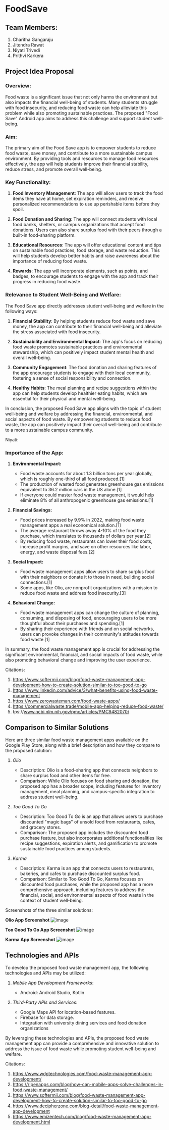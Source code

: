 # FoodSave

## Team Members:
1. Charitha Gangaraju
2. Jitendra Rawat
3. Niyati Trivedi
4. Prithvi Karkera


## Project Idea Proposal

### Overview:
Food waste is a significant issue that not only harms the environment but also impacts the financial well-being of students. Many students struggle with food insecurity, and reducing food waste can help alleviate this problem while also promoting sustainable practices. The proposed "Food Save" Android app aims to address this challenge and support student well-being.

### Aim:
The primary aim of the Food Save app is to empower students to reduce food waste, save money, and contribute to a more sustainable campus environment. By providing tools and resources to manage food resources effectively, the app will help students improve their financial stability, reduce stress, and promote overall well-being.

### Key Functionality:

1. **Food Inventory Management**: The app will allow users to track the food items they have at home, set expiration reminders, and receive personalized recommendations to use up perishable items before they spoil.

2. **Food Donation and Sharing**: The app will connect students with local food banks, shelters, or campus organizations that accept food donations. Users can also share surplus food with their peers through a built-in food-sharing platform.

3. **Educational Resources**: The app will offer educational content and tips on sustainable food practices, food storage, and waste reduction. This will help students develop better habits and raise awareness about the importance of reducing food waste.

4. **Rewards**: The app will incorporate elements, such as points, and badges, to encourage students to engage with the app and track their progress in reducing food waste.

### Relevance to Student Well-Being and Welfare:
The Food Save app directly addresses student well-being and welfare in the following ways:

1. **⁠Financial Stability**: By helping students reduce food waste and save money, the app can contribute to their financial well-being and alleviate the stress associated with food insecurity.

2. **⁠Sustainability and Environmental Impact**: The app's focus on reducing food waste promotes sustainable practices and environmental stewardship, which can positively impact student mental health and overall well-being.

3. **⁠Community Engagement**: The food donation and sharing features of the app encourage students to engage with their local community, fostering a sense of social responsibility and connection.

4. **⁠Healthy Habits**: The meal planning and recipe suggestions within the app can help students develop healthier eating habits, which are essential for their physical and mental well-being.


In conclusion, the proposed Food Save app aligns with the topic of student well-being and welfare by addressing the financial, environmental, and social aspects of food waste. By empowering students to reduce food waste, the app can positively impact their overall well-being and contribute to a more sustainable campus community.

Niyati:

### Importance of the App:

1. **Environmental Impact:**
   - Food waste accounts for about 1.3 billion tons per year globally, which is roughly one-third of all food produced.[1]
   - The production of wasted food generates greenhouse gas emissions equivalent to 36.2 million cars in the US alone.[1]
   - If everyone could master food waste management, it would help eliminate 8% of all anthropogenic greenhouse gas emissions.[1]

2. **Financial Savings:**
   - Food prices increased by 9.9% in 2022, making food waste management apps a real economical solution.[1]
   - The average restaurant throws away 4-10% of the food they purchase, which translates to thousands of dollars per year.[2]
   - By reducing food waste, restaurants can lower their food costs, increase profit margins, and save on other resources like labor, energy, and waste disposal fees.[2]

3. **Social Impact:**
   - Food waste management apps allow users to share surplus food with their neighbors or donate it to those in need, building social connections.[1]
   - Some apps, like Olio, are nonprofit organizations with a mission to reduce food waste and address food insecurity.[3]

4. **Behavioral Change:**
   - Food waste management apps can change the culture of planning, consuming, and disposing of food, encouraging users to be more thoughtful about their purchases and spending.[1]
   - By sharing their experience with friends and on social networks, users can provoke changes in their community's attitudes towards food waste.[1]

In summary, the food waste management app is crucial for addressing the significant environmental, financial, and social impacts of food waste, while also promoting behavioral change and improving the user experience.

Citations:
1.  https://www.softermii.com/blog/food-waste-management-app-development-how-to-create-solution-similar-to-too-good-to-go
2.  https://www.linkedin.com/advice/3/what-benefits-using-food-waste-management
3.  https://www.zerowasteman.com/food-waste-apps/
4.  https://commercialwaste.trade/mobile-app-helping-reduce-food-waste/
5.  tps://www.ncbi.nlm.nih.gov/pmc/articles/PMC9482070/ 


## Comparison to Similar Solutions

Here are three similar food waste management apps available on the Google Play Store, along with a brief description and how they compare to the proposed solution:

1. *Olio*
   - Description: Olio is a food-sharing app that connects neighbors to share surplus food and other items for free.
   - Comparison: While Olio focuses on food sharing and donation, the proposed app has a broader scope, including features for inventory management, meal planning, and campus-specific integration to address student well-being.

2. *Too Good To Go*
   - Description: Too Good To Go is an app that allows users to purchase discounted "magic bags" of unsold food from restaurants, cafes, and grocery stores.
   - Comparison: The proposed app includes the discounted food purchase feature, but also incorporates additional functionalities like recipe suggestions, expiration alerts, and gamification to promote sustainable food practices among students.

3. *Karma*
   - Description: Karma is an app that connects users to restaurants, bakeries, and cafes to purchase discounted surplus food.
   - Comparison: Similar to Too Good To Go, Karma focuses on discounted food purchases, while the proposed app has a more comprehensive approach, including features to address the financial, social, and environmental aspects of food waste in the context of student well-being.

Screenshots of the three similar solutions:

**Olio App Screenshot**
![image](https://github.com/CS639-Team-4-Final-Project/FoodSave/assets/61057243/e71bbe07-3271-47a4-8d54-237e33528066)

**Too Good To Go App Screenshot**
![image](https://github.com/CS639-Team-4-Final-Project/FoodSave/assets/61057243/0d8e8b08-9cce-426b-9195-ec376b0f6ecc)

**Karma App Screenshot**
![image](https://github.com/CS639-Team-4-Final-Project/FoodSave/assets/61057243/600b2670-ebd8-4332-83b3-2fd2fb3fd9ac)


## Technologies and APIs

To develop the proposed food waste management app, the following technologies and APIs may be utilized:

1. *Mobile App Development Frameworks*: 
   - Android: Android Studio, Kotlin

2. *Third-Party APIs and Services*:
   - Google Maps API for location-based features.
   - Firebase for data storage.
   - Integration with university dining services and food donation organizations

By leveraging these technologies and APIs, the proposed food waste management app can provide a comprehensive and innovative solution to address the issue of food waste while promoting student well-being and welfare.

Citations:
1.  https://www.wdptechnologies.com/food-waste-management-app-development/
2.  https://ripenapps.com/blog/how-can-mobile-apps-solve-challenges-in-food-waste-management/
3.  https://www.softermii.com/blog/food-waste-management-app-development-how-to-create-solution-similar-to-too-good-to-go
4.  https://www.decipherzone.com/blog-detail/food-waste-management-app-development
5.  https://www.emizentech.com/blog/food-waste-management-app-development.html
